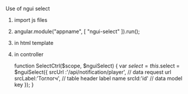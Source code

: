 Use of ngui select
1. import js files
    <script src="/ngui/select/select.js"></script>

2.
    angular.module("appname", [
        "ngui-select"
    ]).run();

3. in html template 

    <div ngui-select="SelectCtrl.$select"></div>

4. in controller

    function SelectCtrl($scope, $nguiSelect) {
        var $select = this.$select = $nguiSelect({
          srcUrl :'/api/notification/player', // data request url
          srcLabel:'Тоглогч',                 // table header label name
          srcId:'id'                          // data model key
        });
    }

